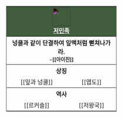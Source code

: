 <table style="width:300px;text-align:center;border:1px solid #415B3D">
    <tr>
        <td colspan="2" style="background-color:#415B3D;"><img src="https://idzogy.github.io/wiki/imgs/저민족_상징.svg" style="width:50px;filter: invert();"><br><span><b><a href="?title=저민족" style="color:#fff;">저민족</a></b></span></td>
    </tr>
    <tr>
        <th colspan="2">넝쿨과 같이 단결하여 잎맥처럼 뻗쳐나가라.<br><small>-[[아이진]]</small></th>
    </tr>
    <tr>
        <th colspan="2"><b>상징</b></th>
    </tr>
    <tr>
        <td>[[잎과 넝쿨]]</td><td>[[엽도]]</td>
    </tr>
    <tr>
        <th colspan="2"><b>역사</b></th>
    </tr>
    <tr>
        <td>[[르커숄]]</td><td>[[저왕국]]</td>
    </tr>
</table>
